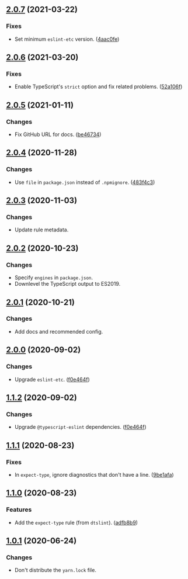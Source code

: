 <a name="2.0.7"></a>
## [2.0.7](https://github.com/cartant/eslint-plugin-dtslint/compare/v2.0.6...v2.0.7) (2021-03-22)

### Fixes

- Set minimum `eslint-etc` version. ([4aac0fe](https://github.com/cartant/eslint-plugin-dtslint/commit/4aac0fe))

<a name="2.0.6"></a>
## [2.0.6](https://github.com/cartant/eslint-plugin-dtslint/compare/v2.0.5...v2.0.6) (2021-03-20)

### Fixes

* Enable TypeScript's `strict` option and fix related problems. ([52a106f](https://github.com/cartant/eslint-plugin-dtslint/commit/52a106f))

<a name="2.0.5"></a>
## [2.0.5](https://github.com/cartant/eslint-plugin-dtslint/compare/v2.0.4...v2.0.5) (2021-01-11)

### Changes

* Fix GitHub URL for docs. ([be46734](https://github.com/cartant/eslint-plugin-dtslint/commit/be46734))

<a name="2.0.4"></a>
## [2.0.4](https://github.com/cartant/eslint-plugin-dtslint/compare/v2.0.3...v2.0.4) (2020-11-28)

### Changes

* Use `file` in `package.json` instead of `.npmignore`. ([483f4c3](https://github.com/cartant/eslint-plugin-dtslint/commit/483f4c3))

<a name="2.0.3"></a>
## [2.0.3](https://github.com/cartant/eslint-plugin-dtslint/compare/v2.0.2...v2.0.3) (2020-11-03)

### Changes

* Update rule metadata.

<a name="2.0.2"></a>
## [2.0.2](https://github.com/cartant/eslint-plugin-dtslint/compare/v2.0.1...v2.0.2) (2020-10-23)

### Changes

* Specify `engines` in `package.json`.
* Downlevel the TypeScript output to ES2019.

<a name="2.0.1"></a>
## [2.0.1](https://github.com/cartant/eslint-plugin-dtslint/compare/v2.0.0...v2.0.1) (2020-10-21)

### Changes

* Add docs and recommended config.

<a name="2.0.0"></a>
## [2.0.0](https://github.com/cartant/eslint-plugin-dtslint/compare/v1.1.2...v2.0.0) (2020-09-02)

### Changes

* Upgrade `eslint-etc`. ([f0e464f](https://github.com/cartant/eslint-plugin-dtslint/commit/f0e464f))

<a name="1.1.2"></a>
## [1.1.2](https://github.com/cartant/eslint-plugin-dtslint/compare/v1.1.1...v1.1.2) (2020-09-02)

### Changes

* Upgrade `@typescript-eslint` dependencies. ([f0e464f](https://github.com/cartant/eslint-plugin-dtslint/commit/f0e464f))

<a name="1.1.1"></a>
## [1.1.1](https://github.com/cartant/eslint-plugin-dtslint/compare/v1.1.0...v1.1.1) (2020-08-23)

### Fixes

* In `expect-type`, ignore diagnostics that don't have a line. ([9be1afa](https://github.com/cartant/eslint-plugin-dtslint/commit/9be1afa))

<a name="1.1.0"></a>
## [1.1.0](https://github.com/cartant/eslint-plugin-dtslint/compare/v1.0.1...v1.1.0) (2020-08-23)

### Features

* Add the `expect-type` rule (from `dtslint`). ([adfb8b9](https://github.com/cartant/eslint-plugin-dtslint/commit/adfb8b9))

<a name="1.0.1"></a>
## [1.0.1](https://github.com/cartant/eslint-plugin-dtslint/compare/v1.0.0...v1.0.1) (2020-06-24)

### Changes

* Don't distribute the `yarn.lock` file.